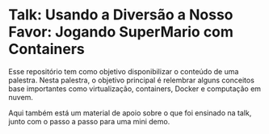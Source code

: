 # Talk: Usando a Diversão a Nosso Favor: Jogando SuperMario com Containers

Esse repositório tem como objetivo disponibilizar o conteúdo de uma palestra.
Nesta palestra, o objetivo principal é relembrar alguns conceitos base importantes como virtualização, containers, Docker e computação em nuvem. 

Aqui também está um material de apoio sobre o que foi ensinado na talk, junto com o passo a passo para uma mini demo.
